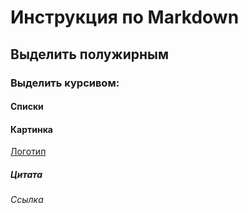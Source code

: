 # Инструкция по Markdown

## Выделить полужирным

### Выделить курсивом:

#### Списки

#### Картинка
[Логотип](Logo.png)
##### Цитата

###### Ссылка
